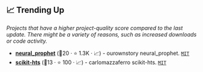 ## 📈 Trending Up

_Projects that have a higher project-quality score compared to the last update. There might be a variety of reasons, such as increased downloads or code activity._

- <b><a href="https://github.com/ourownstory/neural_prophet">neural_prophet</a></b> (🥇20 ·  ⭐ 1.3K · 📈) - ourownstory neural_prophet. <code><a href="http://bit.ly/34MBwT8">MIT</a></code>
- <b><a href="https://github.com/carlomazzaferro/scikit-hts">scikit-hts</a></b> (🥉13 ·  ⭐ 100 · 📈) - carlomazzaferro scikit-hts. <code><a href="http://bit.ly/34MBwT8">MIT</a></code>

